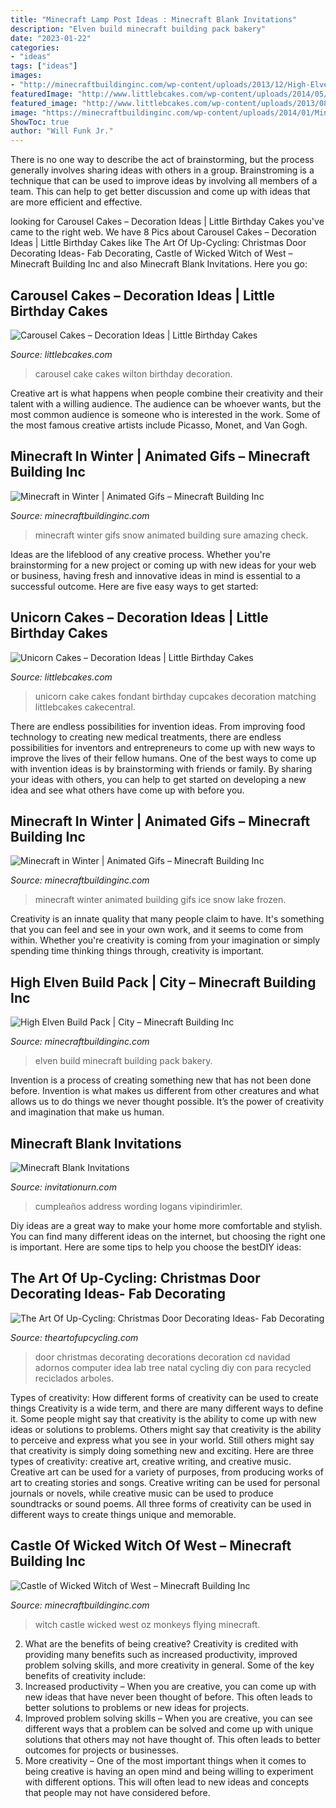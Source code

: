 ```yaml
---
title: "Minecraft Lamp Post Ideas : Minecraft Blank Invitations"
description: "Elven build minecraft building pack bakery"
date: "2023-01-22"
categories:
- "ideas"
tags: ["ideas"]
images:
- "http://minecraftbuildinginc.com/wp-content/uploads/2013/12/High-Elven-Build-Pack-ciy-minecraft-building-ideas-8.jpg"
featuredImage: "http://www.littlebcakes.com/wp-content/uploads/2014/05/Unicorn-Cake-Pictures-768x1024.jpg"
featured_image: "http://www.littlebcakes.com/wp-content/uploads/2013/08/Wilton-Carousel-Cake.jpg"
image: "https://minecraftbuildinginc.com/wp-content/uploads/2014/01/Minecraft-building-winter-snow-ice-skating-frozen-lake-gif.gif"
ShowToc: true
author: "Will Funk Jr."
---
```



There is no one way to describe the act of brainstorming, but the process generally involves sharing ideas with others in a group. Brainstroming is a technique that can be used to improve ideas by involving all members of a team. This can help to get better discussion and come up with ideas that are more efficient and effective.

	

		
looking for Carousel Cakes – Decoration Ideas | Little Birthday Cakes you've came to the right web. We have 8 Pics about Carousel Cakes – Decoration Ideas | Little Birthday Cakes like The Art Of Up-Cycling: Christmas Door Decorating Ideas- Fab Decorating, Castle of Wicked Witch of West – Minecraft Building Inc and also Minecraft Blank Invitations. Here you go:
		
    
## Carousel Cakes – Decoration Ideas | Little Birthday Cakes

<img loading=lazy src="http://www.littlebcakes.com/wp-content/uploads/2013/08/Wilton-Carousel-Cake.jpg" onerror="this.onerror=null;this.src='https://tse1.mm.bing.net/th?id=OIP.DiPVzq-Mleez59w0A32QUAHaJ4&amp;pid=15.1';" alt="Carousel Cakes – Decoration Ideas | Little Birthday Cakes">

_Source: littlebcakes.com_

>carousel cake cakes wilton birthday decoration. 

	

Creative art is what happens when people combine their creativity and their talent with a willing audience. The audience can be whoever wants, but the most common audience is someone who is interested in the work. Some of the most famous creative artists include Picasso, Monet, and Van Gogh.

    
## Minecraft In Winter | Animated Gifs – Minecraft Building Inc

<img loading=lazy src="https://minecraftbuildinginc.com/wp-content/uploads/2014/01/Minecraft-building-winter-snow-valley-gif.gif" onerror="this.onerror=null;this.src='https://tse3.mm.bing.net/th?id=OIP.XYDHkMgOiS1DofSoA4Q5ZwHaKW&amp;pid=15.1';" alt="Minecraft in Winter | Animated Gifs – Minecraft Building Inc">

_Source: minecraftbuildinginc.com_

>minecraft winter gifs snow animated building sure amazing check. 

	

Ideas are the lifeblood of any creative process. Whether you're brainstorming for a new project or coming up with new ideas for your web or business, having fresh and innovative ideas in mind is essential to a successful outcome. Here are five easy ways to get started: 

    
## Unicorn Cakes – Decoration Ideas | Little Birthday Cakes

<img loading=lazy src="http://www.littlebcakes.com/wp-content/uploads/2014/05/Unicorn-Cake-Pictures-768x1024.jpg" onerror="this.onerror=null;this.src='https://tse2.mm.bing.net/th?id=OIP.DjeHt37L_RjU2HqoxwmeRgHaJ4&amp;pid=15.1';" alt="Unicorn Cakes – Decoration Ideas | Little Birthday Cakes">

_Source: littlebcakes.com_

>unicorn cake cakes fondant birthday cupcakes decoration matching littlebcakes cakecentral. 

	

There are endless possibilities for invention ideas. From improving food technology to creating new medical treatments, there are endless possibilities for inventors and entrepreneurs to come up with new ways to improve the lives of their fellow humans. One of the best ways to come up with invention ideas is by brainstorming with friends or family. By sharing your ideas with others, you can help to get started on developing a new idea and see what others have come up with before you.

    
## Minecraft In Winter | Animated Gifs – Minecraft Building Inc

<img loading=lazy src="https://minecraftbuildinginc.com/wp-content/uploads/2014/01/Minecraft-building-winter-snow-ice-skating-frozen-lake-gif.gif" onerror="this.onerror=null;this.src='https://tse2.mm.bing.net/th?id=OIP.F-lw8QXY69Pwhoi1fDLEggHaJ9&amp;pid=15.1';" alt="Minecraft in Winter | Animated Gifs – Minecraft Building Inc">

_Source: minecraftbuildinginc.com_

>minecraft winter animated building gifs ice snow lake frozen. 

	

Creativity is an innate quality that many people claim to have. It's something that you can feel and see in your own work, and it seems to come from within. Whether you're creativity is coming from your imagination or simply spending time thinking things through, creativity is important.

    
## High Elven Build Pack | City – Minecraft Building Inc

<img loading=lazy src="http://minecraftbuildinginc.com/wp-content/uploads/2013/12/High-Elven-Build-Pack-ciy-minecraft-building-ideas-8.jpg" onerror="this.onerror=null;this.src='https://tse3.mm.bing.net/th?id=OIP.pAF9pyhGaC_hAmr-GlyUxAHaEQ&amp;pid=15.1';" alt="High Elven Build Pack | City – Minecraft Building Inc">

_Source: minecraftbuildinginc.com_

>elven build minecraft building pack bakery. 

	

Invention is a process of creating something new that has not been done before. Invention is what makes us different from other creatures and what allows us to do things we never thought possible. It’s the power of creativity and imagination that make us human.

    
## Minecraft Blank Invitations

<img loading=lazy src="https://www.invitationurn.com/wp-content/uploads/2016/07/minecraft_blank_invitations.jpg" onerror="this.onerror=null;this.src='https://tse3.mm.bing.net/th?id=OIP.rSphq7j7saEk0JHiK_k0NQHaM9&amp;pid=15.1';" alt="Minecraft Blank Invitations">

_Source: invitationurn.com_

>cumpleaños address wording logans vipindirimler. 

	

Diy ideas are a great way to make your home more comfortable and stylish. You can find many different ideas on the internet, but choosing the right one is important. Here are some tips to help you choose the bestDIY ideas:

    
## The Art Of Up-Cycling: Christmas Door Decorating Ideas- Fab Decorating

<img loading=lazy src="http://3.bp.blogspot.com/--4THvPN9oBI/UoIEbzhuB2I/AAAAAAAAElk/aEa5HcgThRM/s1600/door+decorations.jpg" onerror="this.onerror=null;this.src='https://tse3.mm.bing.net/th?id=OIP.OyJyC-acYkD-ezxiemg3BQHaJ4&amp;pid=15.1';" alt="The Art Of Up-Cycling: Christmas Door Decorating Ideas- Fab Decorating">

_Source: theartofupcycling.com_

>door christmas decorating decorations decoration cd navidad adornos computer idea lab tree natal cycling diy con para recycled reciclados arboles. 

	

Types of creativity: How different forms of creativity can be used to create things
Creativity is a wide term, and there are many different ways to define it. Some people might say that creativity is the ability to come up with new ideas or solutions to problems. Others might say that creativity is the ability to perceive and express what you see in your world. Still others might say that creativity is simply doing something new and exciting. Here are three types of creativity: creative art, creative writing, and creative music.
Creative art can be used for a variety of purposes, from producing works of art to creating stories and songs. Creative writing can be used for personal journals or novels, while creative music can be used to produce soundtracks or sound poems. All three forms of creativity can be used in different ways to create things unique and memorable.

    
## Castle Of Wicked Witch Of West – Minecraft Building Inc

<img loading=lazy src="https://minecraftbuildinginc.com/wp-content/uploads/2015/04/Castle-of-Wicked-Witch-of-West-02.jpg" onerror="this.onerror=null;this.src='https://tse3.mm.bing.net/th?id=OIP.n4X8x72rhMHP4B7ajI7--wHaEF&amp;pid=15.1';" alt="Castle of Wicked Witch of West – Minecraft Building Inc">

_Source: minecraftbuildinginc.com_

>witch castle wicked west oz monkeys flying minecraft. 

	

2. What are the benefits of being creative?
Creativity is credited with providing many benefits such as increased productivity, improved problem solving skills, and more creativity in general. Some of the key benefits of creativity include: 
1. Increased productivity – When you are creative, you can come up with new ideas that have never been thought of before. This often leads to better solutions to problems or new ideas for projects. 
2. Improved problem solving skills – When you are creative, you can see different ways that a problem can be solved and come up with unique solutions that others may not have thought of. This often leads to better outcomes for projects or businesses. 
3. More creativity – One of the most important things when it comes to being creative is having an open mind and being willing to experiment with different options. This will often lead to new ideas and concepts that people may not have considered before.

